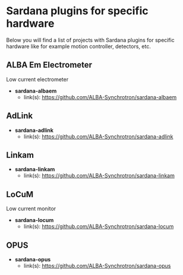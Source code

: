 # Sardana plugins for specific hardware

Below you will find a list of projects with Sardana plugins for specific 
hardware like for example motion controller, detectors, etc.

## ALBA Em Electrometer

Low current electrometer

* **sardana-albaem**
    * link(s):  https://github.com/ALBA-Synchrotron/sardana-albaem

## AdLink

* **sardana-adlink**
    * link(s):  https://github.com/ALBA-Synchrotron/sardana-adlink

## Linkam

* **sardana-linkam**
    * link(s): https://github.com/ALBA-Synchrotron/sardana-linkam

## LoCuM

Low current monitor

* **sardana-locum**
    * link(s): https://github.com/ALBA-Synchrotron/sardana-locum

## OPUS

* **sardana-opus**
    * link(s): https://github.com/ALBA-Synchrotron/sardana-opus